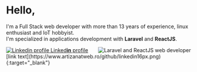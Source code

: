 # Hello,
<div>
    <p>
        I'm a Full Stack web developer with more than 13 years of experience, linux enthusiast and IoT hobbyist.<br />
        I'm specialized in applications development with <b>Laravel</b> and <b>ReactJS</b>.<br />
    </p>
    <img align="right" src="https://www.artizanatweb.ro/github/laravel_and_react_dev.png" alt="Laravel and ReactJS web developer" />
</div>
<div>
    <a href="https://www.linkedin.com/in/daniel-cana-3b313a43/" target="_blank" rel="noopener noreferrer">
        <img src="https://www.artizanatweb.ro/github/linkedin16px.png" alt="Linkedin profile">
    </a>
    <a href="https://www.linkedin.com/in/daniel-cana-3b313a43/" target="_blank" rel="noopener noreferrer" alt="Linkedin profile">Linked<b>in</b> profile</a>
</div>
[link text](https://www.artizanatweb.ro/github/linkedin16px.png){:target="_blank"}